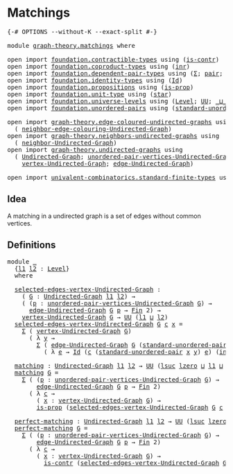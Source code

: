 # Matchings

<pre class="Agda"><a id="22" class="Symbol">{-#</a> <a id="26" class="Keyword">OPTIONS</a> <a id="34" class="Pragma">--without-K</a> <a id="46" class="Pragma">--exact-split</a> <a id="60" class="Symbol">#-}</a>

<a id="65" class="Keyword">module</a> <a id="72" href="graph-theory.matchings.html" class="Module">graph-theory.matchings</a> <a id="95" class="Keyword">where</a>

<a id="102" class="Keyword">open</a> <a id="107" class="Keyword">import</a> <a id="114" href="foundation.contractible-types.html" class="Module">foundation.contractible-types</a> <a id="144" class="Keyword">using</a> <a id="150" class="Symbol">(</a><a id="151" href="foundation-core.contractible-types.html#1006" class="Function">is-contr</a><a id="159" class="Symbol">)</a>
<a id="161" class="Keyword">open</a> <a id="166" class="Keyword">import</a> <a id="173" href="foundation.coproduct-types.html" class="Module">foundation.coproduct-types</a> <a id="200" class="Keyword">using</a> <a id="206" class="Symbol">(</a><a id="207" href="foundation.coproduct-types.html#1267" class="InductiveConstructor">inr</a><a id="210" class="Symbol">)</a>
<a id="212" class="Keyword">open</a> <a id="217" class="Keyword">import</a> <a id="224" href="foundation.dependent-pair-types.html" class="Module">foundation.dependent-pair-types</a> <a id="256" class="Keyword">using</a> <a id="262" class="Symbol">(</a><a id="263" href="foundation-core.dependent-pair-types.html#515" class="Record">Σ</a><a id="264" class="Symbol">;</a> <a id="266" href="foundation-core.dependent-pair-types.html#588" class="InductiveConstructor">pair</a><a id="270" class="Symbol">;</a> <a id="272" href="foundation-core.dependent-pair-types.html#605" class="Field">pr1</a><a id="275" class="Symbol">;</a> <a id="277" href="foundation-core.dependent-pair-types.html#617" class="Field">pr2</a><a id="280" class="Symbol">)</a>
<a id="282" class="Keyword">open</a> <a id="287" class="Keyword">import</a> <a id="294" href="foundation.identity-types.html" class="Module">foundation.identity-types</a> <a id="320" class="Keyword">using</a> <a id="326" class="Symbol">(</a><a id="327" href="foundation-core.identity-types.html#1767" class="Datatype">Id</a><a id="329" class="Symbol">)</a>
<a id="331" class="Keyword">open</a> <a id="336" class="Keyword">import</a> <a id="343" href="foundation.propositions.html" class="Module">foundation.propositions</a> <a id="367" class="Keyword">using</a> <a id="373" class="Symbol">(</a><a id="374" href="foundation-core.propositions.html#1309" class="Function">is-prop</a><a id="381" class="Symbol">)</a>
<a id="383" class="Keyword">open</a> <a id="388" class="Keyword">import</a> <a id="395" href="foundation.unit-type.html" class="Module">foundation.unit-type</a> <a id="416" class="Keyword">using</a> <a id="422" class="Symbol">(</a><a id="423" href="foundation.unit-type.html#1108" class="InductiveConstructor">star</a><a id="427" class="Symbol">)</a>
<a id="429" class="Keyword">open</a> <a id="434" class="Keyword">import</a> <a id="441" href="foundation.universe-levels.html" class="Module">foundation.universe-levels</a> <a id="468" class="Keyword">using</a> <a id="474" class="Symbol">(</a><a id="475" href="Agda.Primitive.html#597" class="Postulate">Level</a><a id="480" class="Symbol">;</a> <a id="482" href="foundation-core.universe-levels.html#235" class="Primitive">UU</a><a id="484" class="Symbol">;</a> <a id="486" href="Agda.Primitive.html#810" class="Primitive Operator">_⊔_</a><a id="489" class="Symbol">;</a> <a id="491" href="Agda.Primitive.html#780" class="Primitive">lsuc</a><a id="495" class="Symbol">;</a> <a id="497" href="Agda.Primitive.html#764" class="Primitive">lzero</a><a id="502" class="Symbol">)</a>
<a id="504" class="Keyword">open</a> <a id="509" class="Keyword">import</a> <a id="516" href="foundation.unordered-pairs.html" class="Module">foundation.unordered-pairs</a> <a id="543" class="Keyword">using</a> <a id="549" class="Symbol">(</a><a id="550" href="foundation.unordered-pairs.html#5112" class="Function">standard-unordered-pair</a><a id="573" class="Symbol">)</a>

<a id="576" class="Keyword">open</a> <a id="581" class="Keyword">import</a> <a id="588" href="graph-theory.edge-coloured-undirected-graphs.html" class="Module">graph-theory.edge-coloured-undirected-graphs</a> <a id="633" class="Keyword">using</a>
  <a id="641" class="Symbol">(</a> <a id="643" href="graph-theory.edge-coloured-undirected-graphs.html#1128" class="Function">neighbor-edge-colouring-Undirected-Graph</a><a id="683" class="Symbol">)</a>
<a id="685" class="Keyword">open</a> <a id="690" class="Keyword">import</a> <a id="697" href="graph-theory.neighbors-undirected-graphs.html" class="Module">graph-theory.neighbors-undirected-graphs</a> <a id="738" class="Keyword">using</a>
  <a id="746" class="Symbol">(</a> <a id="748" href="graph-theory.neighbors-undirected-graphs.html#873" class="Function">neighbor-Undirected-Graph</a><a id="773" class="Symbol">)</a>
<a id="775" class="Keyword">open</a> <a id="780" class="Keyword">import</a> <a id="787" href="graph-theory.undirected-graphs.html" class="Module">graph-theory.undirected-graphs</a> <a id="818" class="Keyword">using</a>
  <a id="826" class="Symbol">(</a> <a id="828" href="graph-theory.undirected-graphs.html#1060" class="Function">Undirected-Graph</a><a id="844" class="Symbol">;</a> <a id="846" href="graph-theory.undirected-graphs.html#1325" class="Function">unordered-pair-vertices-Undirected-Graph</a><a id="886" class="Symbol">;</a>
    <a id="892" href="graph-theory.undirected-graphs.html#1256" class="Function">vertex-Undirected-Graph</a><a id="915" class="Symbol">;</a> <a id="917" href="graph-theory.undirected-graphs.html#1926" class="Function">edge-Undirected-Graph</a><a id="938" class="Symbol">)</a>

<a id="941" class="Keyword">open</a> <a id="946" class="Keyword">import</a> <a id="953" href="univalent-combinatorics.standard-finite-types.html" class="Module">univalent-combinatorics.standard-finite-types</a> <a id="999" class="Keyword">using</a> <a id="1005" class="Symbol">(</a><a id="1006" href="univalent-combinatorics.standard-finite-types.html#2392" class="Function">Fin</a><a id="1009" class="Symbol">)</a>
</pre>
## Idea

A matching in a undirected graph is a set of edges without common vertices. 

## Definitions

<pre class="Agda"><a id="1127" class="Keyword">module</a> <a id="1134" href="graph-theory.matchings.html#1134" class="Module">_</a>
  <a id="1138" class="Symbol">{</a><a id="1139" href="graph-theory.matchings.html#1139" class="Bound">l1</a> <a id="1142" href="graph-theory.matchings.html#1142" class="Bound">l2</a> <a id="1145" class="Symbol">:</a> <a id="1147" href="Agda.Primitive.html#597" class="Postulate">Level</a><a id="1152" class="Symbol">}</a>
  <a id="1156" class="Keyword">where</a>

  <a id="1165" href="graph-theory.matchings.html#1165" class="Function">selected-edges-vertex-Undirected-Graph</a> <a id="1204" class="Symbol">:</a>
    <a id="1210" class="Symbol">(</a> <a id="1212" href="graph-theory.matchings.html#1212" class="Bound">G</a> <a id="1214" class="Symbol">:</a> <a id="1216" href="graph-theory.undirected-graphs.html#1060" class="Function">Undirected-Graph</a> <a id="1233" href="graph-theory.matchings.html#1139" class="Bound">l1</a> <a id="1236" href="graph-theory.matchings.html#1142" class="Bound">l2</a><a id="1238" class="Symbol">)</a> <a id="1240" class="Symbol">→</a>
    <a id="1246" class="Symbol">(</a> <a id="1248" class="Symbol">(</a><a id="1249" href="graph-theory.matchings.html#1249" class="Bound">p</a> <a id="1251" class="Symbol">:</a> <a id="1253" href="graph-theory.undirected-graphs.html#1325" class="Function">unordered-pair-vertices-Undirected-Graph</a> <a id="1294" href="graph-theory.matchings.html#1212" class="Bound">G</a><a id="1295" class="Symbol">)</a> <a id="1297" class="Symbol">→</a>
      <a id="1305" href="graph-theory.undirected-graphs.html#1926" class="Function">edge-Undirected-Graph</a> <a id="1327" href="graph-theory.matchings.html#1212" class="Bound">G</a> <a id="1329" href="graph-theory.matchings.html#1249" class="Bound">p</a> <a id="1331" class="Symbol">→</a> <a id="1333" href="univalent-combinatorics.standard-finite-types.html#2392" class="Function">Fin</a> <a id="1337" class="Number">2</a><a id="1338" class="Symbol">)</a> <a id="1340" class="Symbol">→</a>
    <a id="1346" href="graph-theory.undirected-graphs.html#1256" class="Function">vertex-Undirected-Graph</a> <a id="1370" href="graph-theory.matchings.html#1212" class="Bound">G</a> <a id="1372" class="Symbol">→</a> <a id="1374" href="foundation-core.universe-levels.html#235" class="Primitive">UU</a> <a id="1377" class="Symbol">(</a><a id="1378" href="graph-theory.matchings.html#1139" class="Bound">l1</a> <a id="1381" href="Agda.Primitive.html#810" class="Primitive Operator">⊔</a> <a id="1383" href="graph-theory.matchings.html#1142" class="Bound">l2</a><a id="1385" class="Symbol">)</a>
  <a id="1389" href="graph-theory.matchings.html#1165" class="Function">selected-edges-vertex-Undirected-Graph</a> <a id="1428" href="graph-theory.matchings.html#1428" class="Bound">G</a> <a id="1430" href="graph-theory.matchings.html#1430" class="Bound">c</a> <a id="1432" href="graph-theory.matchings.html#1432" class="Bound">x</a> <a id="1434" class="Symbol">=</a>
    <a id="1440" href="foundation-core.dependent-pair-types.html#515" class="Record">Σ</a> <a id="1442" class="Symbol">(</a> <a id="1444" href="graph-theory.undirected-graphs.html#1256" class="Function">vertex-Undirected-Graph</a> <a id="1468" href="graph-theory.matchings.html#1428" class="Bound">G</a><a id="1469" class="Symbol">)</a>
      <a id="1477" class="Symbol">(</a> <a id="1479" class="Symbol">λ</a> <a id="1481" href="graph-theory.matchings.html#1481" class="Bound">y</a> <a id="1483" class="Symbol">→</a>
        <a id="1493" href="foundation-core.dependent-pair-types.html#515" class="Record">Σ</a> <a id="1495" class="Symbol">(</a> <a id="1497" href="graph-theory.undirected-graphs.html#1926" class="Function">edge-Undirected-Graph</a> <a id="1519" href="graph-theory.matchings.html#1428" class="Bound">G</a> <a id="1521" class="Symbol">(</a><a id="1522" href="foundation.unordered-pairs.html#5112" class="Function">standard-unordered-pair</a> <a id="1546" href="graph-theory.matchings.html#1432" class="Bound">x</a> <a id="1548" href="graph-theory.matchings.html#1481" class="Bound">y</a><a id="1549" class="Symbol">))</a>
          <a id="1562" class="Symbol">(</a> <a id="1564" class="Symbol">λ</a> <a id="1566" href="graph-theory.matchings.html#1566" class="Bound">e</a> <a id="1568" class="Symbol">→</a> <a id="1570" href="foundation-core.identity-types.html#1767" class="Datatype">Id</a> <a id="1573" class="Symbol">(</a><a id="1574" href="graph-theory.matchings.html#1430" class="Bound">c</a> <a id="1576" class="Symbol">(</a><a id="1577" href="foundation.unordered-pairs.html#5112" class="Function">standard-unordered-pair</a> <a id="1601" href="graph-theory.matchings.html#1432" class="Bound">x</a> <a id="1603" href="graph-theory.matchings.html#1481" class="Bound">y</a><a id="1604" class="Symbol">)</a> <a id="1606" href="graph-theory.matchings.html#1566" class="Bound">e</a><a id="1607" class="Symbol">)</a> <a id="1609" class="Symbol">(</a><a id="1610" href="foundation.coproduct-types.html#1267" class="InductiveConstructor">inr</a> <a id="1614" href="foundation.unit-type.html#1108" class="InductiveConstructor">star</a><a id="1618" class="Symbol">)))</a>

  <a id="1625" href="graph-theory.matchings.html#1625" class="Function">matching</a> <a id="1634" class="Symbol">:</a> <a id="1636" href="graph-theory.undirected-graphs.html#1060" class="Function">Undirected-Graph</a> <a id="1653" href="graph-theory.matchings.html#1139" class="Bound">l1</a> <a id="1656" href="graph-theory.matchings.html#1142" class="Bound">l2</a> <a id="1659" class="Symbol">→</a> <a id="1661" href="foundation-core.universe-levels.html#235" class="Primitive">UU</a> <a id="1664" class="Symbol">(</a><a id="1665" href="Agda.Primitive.html#780" class="Primitive">lsuc</a> <a id="1670" href="Agda.Primitive.html#764" class="Primitive">lzero</a> <a id="1676" href="Agda.Primitive.html#810" class="Primitive Operator">⊔</a> <a id="1678" href="graph-theory.matchings.html#1139" class="Bound">l1</a> <a id="1681" href="Agda.Primitive.html#810" class="Primitive Operator">⊔</a> <a id="1683" href="graph-theory.matchings.html#1142" class="Bound">l2</a><a id="1685" class="Symbol">)</a>
  <a id="1689" href="graph-theory.matchings.html#1625" class="Function">matching</a> <a id="1698" href="graph-theory.matchings.html#1698" class="Bound">G</a> <a id="1700" class="Symbol">=</a>
    <a id="1706" href="foundation-core.dependent-pair-types.html#515" class="Record">Σ</a> <a id="1708" class="Symbol">(</a> <a id="1710" class="Symbol">(</a><a id="1711" href="graph-theory.matchings.html#1711" class="Bound">p</a> <a id="1713" class="Symbol">:</a> <a id="1715" href="graph-theory.undirected-graphs.html#1325" class="Function">unordered-pair-vertices-Undirected-Graph</a> <a id="1756" href="graph-theory.matchings.html#1698" class="Bound">G</a><a id="1757" class="Symbol">)</a> <a id="1759" class="Symbol">→</a>
        <a id="1769" href="graph-theory.undirected-graphs.html#1926" class="Function">edge-Undirected-Graph</a> <a id="1791" href="graph-theory.matchings.html#1698" class="Bound">G</a> <a id="1793" href="graph-theory.matchings.html#1711" class="Bound">p</a> <a id="1795" class="Symbol">→</a> <a id="1797" href="univalent-combinatorics.standard-finite-types.html#2392" class="Function">Fin</a> <a id="1801" class="Number">2</a><a id="1802" class="Symbol">)</a>
      <a id="1810" class="Symbol">(</a> <a id="1812" class="Symbol">λ</a> <a id="1814" href="graph-theory.matchings.html#1814" class="Bound">c</a> <a id="1816" class="Symbol">→</a>
        <a id="1826" class="Symbol">(</a> <a id="1828" href="graph-theory.matchings.html#1828" class="Bound">x</a> <a id="1830" class="Symbol">:</a> <a id="1832" href="graph-theory.undirected-graphs.html#1256" class="Function">vertex-Undirected-Graph</a> <a id="1856" href="graph-theory.matchings.html#1698" class="Bound">G</a><a id="1857" class="Symbol">)</a> <a id="1859" class="Symbol">→</a>
        <a id="1869" href="foundation-core.propositions.html#1309" class="Function">is-prop</a> <a id="1877" class="Symbol">(</a><a id="1878" href="graph-theory.matchings.html#1165" class="Function">selected-edges-vertex-Undirected-Graph</a> <a id="1917" href="graph-theory.matchings.html#1698" class="Bound">G</a> <a id="1919" href="graph-theory.matchings.html#1814" class="Bound">c</a> <a id="1921" href="graph-theory.matchings.html#1828" class="Bound">x</a><a id="1922" class="Symbol">))</a>

  <a id="1928" href="graph-theory.matchings.html#1928" class="Function">perfect-matching</a> <a id="1945" class="Symbol">:</a> <a id="1947" href="graph-theory.undirected-graphs.html#1060" class="Function">Undirected-Graph</a> <a id="1964" href="graph-theory.matchings.html#1139" class="Bound">l1</a> <a id="1967" href="graph-theory.matchings.html#1142" class="Bound">l2</a> <a id="1970" class="Symbol">→</a> <a id="1972" href="foundation-core.universe-levels.html#235" class="Primitive">UU</a> <a id="1975" class="Symbol">(</a><a id="1976" href="Agda.Primitive.html#780" class="Primitive">lsuc</a> <a id="1981" href="Agda.Primitive.html#764" class="Primitive">lzero</a> <a id="1987" href="Agda.Primitive.html#810" class="Primitive Operator">⊔</a> <a id="1989" href="graph-theory.matchings.html#1139" class="Bound">l1</a> <a id="1992" href="Agda.Primitive.html#810" class="Primitive Operator">⊔</a> <a id="1994" href="graph-theory.matchings.html#1142" class="Bound">l2</a><a id="1996" class="Symbol">)</a>
  <a id="2000" href="graph-theory.matchings.html#1928" class="Function">perfect-matching</a> <a id="2017" href="graph-theory.matchings.html#2017" class="Bound">G</a> <a id="2019" class="Symbol">=</a>
    <a id="2025" href="foundation-core.dependent-pair-types.html#515" class="Record">Σ</a> <a id="2027" class="Symbol">(</a> <a id="2029" class="Symbol">(</a><a id="2030" href="graph-theory.matchings.html#2030" class="Bound">p</a> <a id="2032" class="Symbol">:</a> <a id="2034" href="graph-theory.undirected-graphs.html#1325" class="Function">unordered-pair-vertices-Undirected-Graph</a> <a id="2075" href="graph-theory.matchings.html#2017" class="Bound">G</a><a id="2076" class="Symbol">)</a> <a id="2078" class="Symbol">→</a>
        <a id="2088" href="graph-theory.undirected-graphs.html#1926" class="Function">edge-Undirected-Graph</a> <a id="2110" href="graph-theory.matchings.html#2017" class="Bound">G</a> <a id="2112" href="graph-theory.matchings.html#2030" class="Bound">p</a> <a id="2114" class="Symbol">→</a> <a id="2116" href="univalent-combinatorics.standard-finite-types.html#2392" class="Function">Fin</a> <a id="2120" class="Number">2</a><a id="2121" class="Symbol">)</a>
      <a id="2129" class="Symbol">(</a> <a id="2131" class="Symbol">λ</a> <a id="2133" href="graph-theory.matchings.html#2133" class="Bound">c</a> <a id="2135" class="Symbol">→</a>
        <a id="2145" class="Symbol">(</a> <a id="2147" href="graph-theory.matchings.html#2147" class="Bound">x</a> <a id="2149" class="Symbol">:</a> <a id="2151" href="graph-theory.undirected-graphs.html#1256" class="Function">vertex-Undirected-Graph</a> <a id="2175" href="graph-theory.matchings.html#2017" class="Bound">G</a><a id="2176" class="Symbol">)</a> <a id="2178" class="Symbol">→</a>
          <a id="2190" href="foundation-core.contractible-types.html#1006" class="Function">is-contr</a> <a id="2199" class="Symbol">(</a><a id="2200" href="graph-theory.matchings.html#1165" class="Function">selected-edges-vertex-Undirected-Graph</a> <a id="2239" href="graph-theory.matchings.html#2017" class="Bound">G</a> <a id="2241" href="graph-theory.matchings.html#2133" class="Bound">c</a> <a id="2243" href="graph-theory.matchings.html#2147" class="Bound">x</a><a id="2244" class="Symbol">))</a>
</pre>